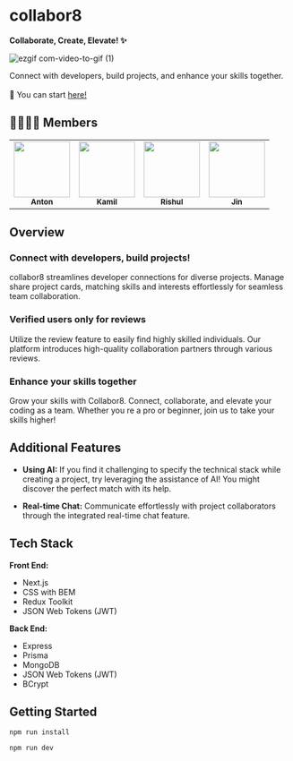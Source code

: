 # collabor8

<b>Collaborate, Create, Elevate! ✨</b> <br />

![ezgif com-video-to-gif (1)](https://github.com/khomch/collabor8/assets/42020919/e452c176-a559-48bd-bef8-776c24a37c77)


Connect with developers, build projects, and enhance your skills together. <br /> <br />
🔗 You can start [here!](https://collabor8-khomch.vercel.app/)


## 👨‍👩‍👧‍👦 Members
<table>
  <tbody>
    <tr>
      <td align="center"><a href="https://github.com/khomch"><img src="https://avatars.githubusercontent.com/u/65286114?v=4"width="100px;" alt=""/><br /><sub><b>Anton</b></sub></a><br /></td>
      <td align="center"><a href="https://github.com/Kamil-Zmuda"><img src="https://avatars.githubusercontent.com/u/139052954?v=4" width="100px;" alt=""/><br /><sub><b>
Kamil</b></sub></a><br /></td>
      <td align="center"><a href="https://github.com/rishulp88"><img src="https://avatars.githubusercontent.com/u/142399062?v=4" width="100px;" alt=""/><br /><sub><b>Rishul</b></sub></a><br /></td>
      <td align="center"><a href="https://github.com/2ujin"><img src="https://avatars.githubusercontent.com/u/42020919?v=4" width="100px;" alt=""/><br /><sub><b>Jin</b></sub></a><br /></td>
    </tr>
  </tbody>
</table>


## Overview

### Connect with developers, build projects! <br />
collabor8 streamlines developer connections for diverse projects. Manage share project cards, matching skills and interests effortlessly for seamless team collaboration.

### Verified users only for reviews <br />
Utilize the review feature to easily find highly skilled individuals. Our platform introduces high-quality collaboration partners through various reviews.

### Enhance your skills together <br />
Grow your skills with Collabor8. Connect, collaborate, and elevate your coding as a team. Whether you re a pro or beginner, join us to take your skills higher!


## Additional Features

* <b>Using AI:</b> If you find it challenging to specify the technical stack while creating a project, try leveraging the assistance of AI! You might discover the perfect match with its help.

* <b>Real-time Chat:</b> Communicate effortlessly with project collaborators through the integrated real-time chat feature.



## Tech Stack
<b>Front End:</b>
* Next.js
* CSS with BEM
* Redux Toolkit
* JSON Web Tokens (JWT)

<b>Back End:</b>
* Express
* Prisma
* MongoDB
* JSON Web Tokens (JWT)
* BCrypt


## Getting Started
```
npm run install
```

```
npm run dev
```

